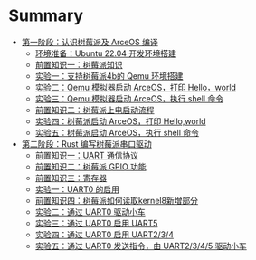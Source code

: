 # Summary

- [第一阶段：认识树莓派及 ArceOS 编译](./chapter_1.0.md)
  - [环境准备：Ubuntu 22.04 开发环境搭建](./chapter_1.1.md)
  - [前置知识一：树莓派知识](./chapter_1.2.md)
  - [实验一：支持树莓派4b的 Qemu 环境搭建](./chapter_1.3.md)
  - [实验二：Qemu 模拟器启动 ArceOS，打印 Hello，world](./chapter_1.4.md)
  - [实验三：Qemu 模拟器启动 ArceOS，执行 shell 命令](./chapter_1.5.md)
  - [前置知识二：树莓派上电启动流程](./chapter_1.4.md)
  - [实验四：树莓派启动 ArceOS，打印 Hello,world](./chapter_1.5.md)
  - [实验五：树莓派启动 ArceOS，执行 shell 命令](./chapter_1.6.md)
- [第二阶段：Rust 编写树莓派串口驱动](./chapter_2.0.md)
  - [前置知识一：UART 通信协议](./chapter_2.1.md)
  - [前置知识二：树莓派 GPIO 功能](./chapter_2.2.md)
  - [前置知识三：寄存器](./chapter_2.3.md)
  - [实验一：UART0 的启用](./chapter_2.4.md)
  - [前置知识四：树莓派如何读取kernel8新增部分](./chapter_2.3.md)
  - [实验二：通过 UART0 驱动小车](./chapter_2.5.md)
  - [实验三：通过 UART0 启用 UART5](./chapter_2.5.md)
  - [实验四：通过 UART0 启用 UART2/3/4](./chapter_2.5.md)
  - [实验五：通过 UART0 发送指令，由 UART2/3/4/5 驱动小车](./chapter_2.5.md)
<!-- - [第三阶段：Rust for Linux 驱动验证（5.22-6.1）](./chapter_3.0.md)
  <!-- - [任务零：环境搭建 C语言内核模块的编译和测试](./chapter_3.1.md)
  <!-- - [任务一：R4L e10000 网卡驱动代码内核模块编译](./chapter_3.2.md)
  <!-- - [任务二：Linux 6.1 + R4L e10000网卡驱动 在 Qemu 中运行](./chapter_3.3.md)
  <!-- - [任务三：R4L virtio-net 网卡驱动代码内核模块编译](./chapter_3.4.md)
  <!-- - [任务四：Linux 6.1 + R4L virtio-net 网卡驱动 在 Qemu 中运行](./chapter_3.5.md)
  <!-- - [任务五：R4L + dwc 网卡驱动 在 Hw204 Linux 6.1 中运行](./chapter_3.6.md) -->
<!-- - [第四阶段：Rust LDD 网卡驱动规范设计（6.1-6.20）](./chapter_4.0.md) -->
  <!-- - [任务一：两套驱动代码分析对比，输出技术分析文档](./chapter_4.1.md) -->
  <!-- - [任务二：设计并提出 Rust LDD 网卡驱动规范和接口标准](./chapter_4.2.md) -->
<!-- - [第五阶段：基线版本1.0和技术架构2.0（6.20-7.1）](./chapter_5.0.md) -->
  <!-- - [任务一：Rust LDD 并入基线版本1.0的代码主分支中](./chapter_5.1.md) -->
  <!-- - [任务二：Rust LDD 写入技术架构2.0的设计文档和PPT中](./chapter_5.2.md) -->
<!-- - [第六阶段：技术架构2.0的拓展开发（7.1-9.1）](./chapter_5.3.md) -->
  <!-- - [任务一：支持树莓派ARM系列开发板（采购）](./chapter_5.4.md) -->
  <!-- - [任务二：支持平头哥RISC-V芯片开发板（厂家赞助）](./chapter_5.5.md) -->
  <!-- - [任务三：支持地平线J3/J5系列开发板（厂家赞助）](./chapter_5.6.md) -->
  <!-- - [任务四：支持黑芝麻C1200最新芯片开发板（需要争取）](./chapter_5.7.md) -->
